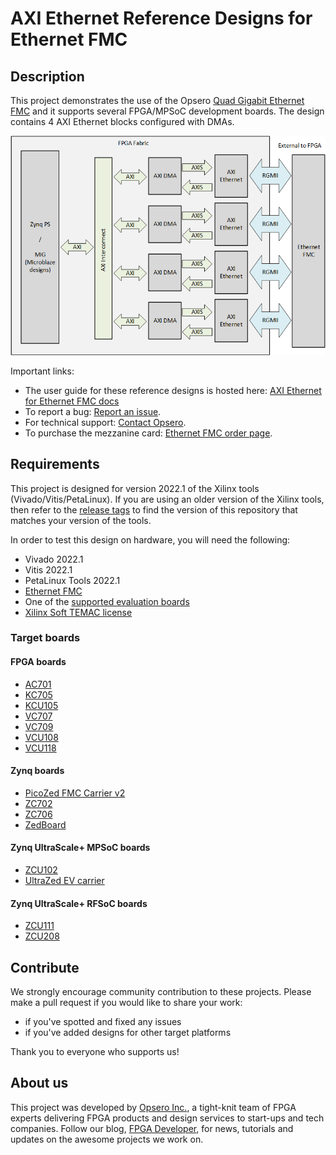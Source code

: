 # AXI Ethernet Reference Designs for Ethernet FMC

## Description

This project demonstrates the use of the Opsero [Quad Gigabit Ethernet FMC](https://ethernetfmc.com "Ethernet FMC") and it supports
several FPGA/MPSoC development boards. The design contains 4 AXI Ethernet blocks configured with DMAs.

![Block diagram](docs/source/images/axi-eth-block-diagram.png "AXI Ethernet block diagram")

Important links:

* The user guide for these reference designs is hosted here: [AXI Ethernet for Ethernet FMC docs](https://axieth.ethernetfmc.com "AXI Ethernet for Ethernet FMC docs")
* To report a bug: [Report an issue](https://github.com/fpgadeveloper/ethernet-fmc-axi-eth/issues "Report an issue").
* For technical support: [Contact Opsero](https://opsero.com/contact-us "Contact Opsero").
* To purchase the mezzanine card: [Ethernet FMC order page](https://opsero.com/product/ethernet-fmc "Ethernet FMC order page").

## Requirements

This project is designed for version 2022.1 of the Xilinx tools (Vivado/Vitis/PetaLinux). 
If you are using an older version of the Xilinx tools, then refer to the 
[release tags](https://github.com/fpgadeveloper/ethernet-fmc-axi-eth/tags "releases")
to find the version of this repository that matches your version of the tools.

In order to test this design on hardware, you will need the following:

* Vivado 2022.1
* Vitis 2022.1
* PetaLinux Tools 2022.1
* [Ethernet FMC](https://ethernetfmc.com "Ethernet FMC")
* One of the [supported evaluation boards](https://axieth.ethernetfmc.com/en/latest/supported_carriers.html)
* [Xilinx Soft TEMAC license](https://ethernetfmc.com/getting-a-license-for-the-xilinx-tri-mode-ethernet-mac/ "Xilinx Soft TEMAC license")

### Target boards

#### FPGA boards

* [AC701](https://www.xilinx.com/ac701)
* [KC705](https://www.xilinx.com/kc705)
* [KCU105](https://www.xilinx.com/kcu105)
* [VC707](https://www.xilinx.com/vc707)
* [VC709](https://www.xilinx.com/vc709)
* [VCU108](https://www.xilinx.com/vcu108)
* [VCU118](https://www.xilinx.com/vcu118)

#### Zynq boards

* [PicoZed FMC Carrier v2](https://www.avnet.com/wps/portal/silica/products/product-highlights/2016/xilinx-picozed-fmc-carrier-card-v2/)
* [ZC702](https://www.xilinx.com/zc702)
* [ZC706](https://www.xilinx.com/zc706)
* [ZedBoard](https://digilent.com/reference/programmable-logic/zedboard/start)

#### Zynq UltraScale+ MPSoC boards

* [ZCU102](https://www.xilinx.com/zcu102)
* [UltraZed EV carrier](https://www.xilinx.com/products/boards-and-kits/1-y3n9v1.html)

#### Zynq UltraScale+ RFSoC boards

* [ZCU111](https://www.xilinx.com/zcu111)
* [ZCU208](https://www.xilinx.com/zcu208)

## Contribute

We strongly encourage community contribution to these projects. Please make a pull request if you
would like to share your work:
* if you've spotted and fixed any issues
* if you've added designs for other target platforms

Thank you to everyone who supports us!

## About us

This project was developed by [Opsero Inc.](https://opsero.com "Opsero Inc."),
a tight-knit team of FPGA experts delivering FPGA products and design services to start-ups and tech companies. 
Follow our blog, [FPGA Developer](https://www.fpgadeveloper.com "FPGA Developer"), for news, tutorials and
updates on the awesome projects we work on.

